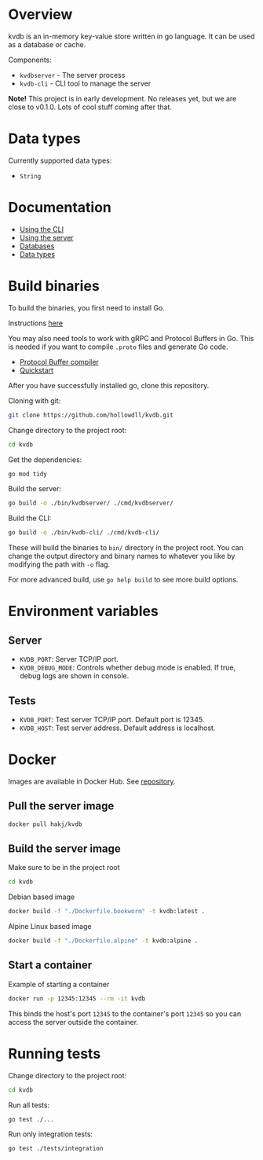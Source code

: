 # Overview
kvdb is an in-memory key-value store written in go language. It can be used as a database or cache.

Components:
- `kvdbserver` - The server process
- `kvdb-cli` - CLI tool to manage the server
  
**Note!** This project is in early development. No releases yet, but we are close to v0.1.0. Lots of cool stuff coming after that.

# Data types

Currently supported data types:
- `String`

# Documentation

- [Using the CLI](./docs/kvdb-cli.md)
- [Using the server](./docs/kvdbserver.md)
- [Databases](./docs/databases.md)
- [Data types](./docs/datatypes.md)

# Build binaries

To build the binaries, you first need to install Go.

Instructions [here](https://go.dev/doc/install)

You may also need tools to work with gRPC and Protocol Buffers in Go. This is needed if you want to compile `.proto` files and generate Go code.

- [Protocol Buffer compiler](https://github.com/protocolbuffers/protobuf#protobuf-compiler-installation)
- [Quickstart](https://grpc.io/docs/languages/go/quickstart/)

After you have successfully installed go, clone this repository.

Cloning with git:
```bash
git clone https://github.com/hollowdll/kvdb.git
```

Change directory to the project root:
```bash
cd kvdb
```

Get the dependencies:
```bash
go mod tidy
```

Build the server:
```bash
go build -o ./bin/kvdbserver/ ./cmd/kvdbserver/
```

Build the CLI:
```bash
go build -o ./bin/kvdb-cli/ ./cmd/kvdb-cli/
```

These will build the binaries to `bin/` directory in the project root. You can change the output directory and binary names to whatever you like by modifying the path with `-o` flag.

For more advanced build, use `go help build` to see more build options.

# Environment variables

## Server

- `KVDB_PORT`: Server TCP/IP port.
- `KVDB_DEBUG_MODE`: Controls whether debug mode is enabled. If true, debug logs are shown in console.

## Tests

- `KVDB_PORT`: Test server TCP/IP port. Default port is 12345.
- `KVDB_HOST`: Test server address. Default address is localhost.

# Docker

Images are available in Docker Hub. See [repository](https://hub.docker.com/r/hakj/kvdb).

## Pull the server image

```bash
docker pull hakj/kvdb
```

## Build the server image

Make sure to be in the project root
```bash
cd kvdb
```
Debian based image
```bash
docker build -f "./Dockerfile.bookworm" -t kvdb:latest .
```
Alpine Linux based image
```bash
docker build -f "./Dockerfile.alpine" -t kvdb:alpine .
```

## Start a container

Example of starting a container
```bash
docker run -p 12345:12345 --rm -it kvdb
```
This binds the host's port `12345` to the container's port `12345` so you can access the server outside the container.

# Running tests

Change directory to the project root:
```bash
cd kvdb
```

Run all tests:
```bash
go test ./...
```

Run only integration tests:
```bash
go test ./tests/integration
```
